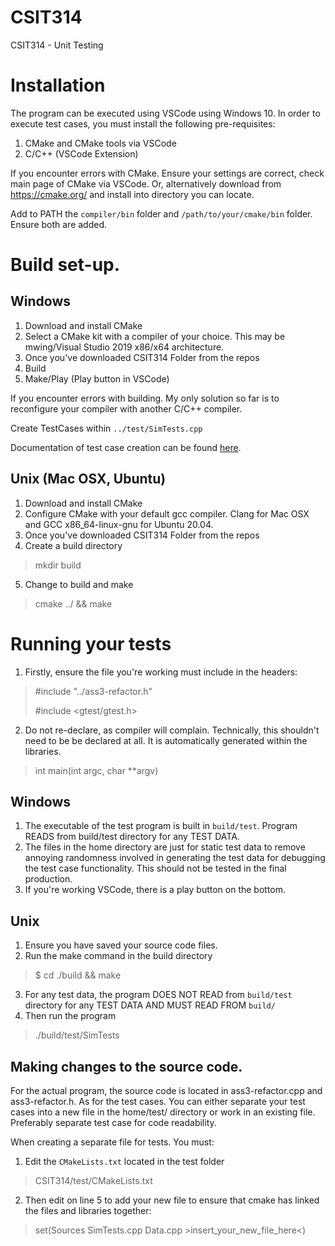 # CSIT314
CSIT314 - Unit Testing

# Installation 

The program can be executed using VSCode using Windows 10.
In order to execute test cases, you must install the following pre-requisites:

1. CMake and CMake tools via VSCode
2. C/C++ (VSCode Extension)

If you encounter errors with CMake. Ensure your settings are correct, check main page of CMake via VSCode. 
Or, alternatively download from https://cmake.org/ and install into directory you can locate.

Add to PATH the ```compiler/bin``` folder and ```/path/to/your/cmake/bin``` folder. Ensure both are added.


# Build set-up.
## Windows

1. Download and install CMake
2. Select a CMake kit with a compiler of your choice. This may be mwing/Visual Studio 2019 x86/x64 architecture.
3. Once you've downloaded CSIT314 Folder from the repos
4. Build
5. Make/Play (Play button in VSCode)

If you encounter errors with building. My only solution so far is to reconfigure your compiler with another C/C++ compiler.

Create TestCases within ```../test/SimTests.cpp```

Documentation of test case creation can be found [here](https://google.github.io/googletest/).

## Unix (Mac OSX, Ubuntu)
1. Download and install CMake
2. Configure CMake with your default gcc compiler. Clang for Mac OSX and GCC x86_64-linux-gnu for Ubuntu 20.04.
3. Once you've downloaded CSIT314 Folder from the repos
4. Create a build directory 
> mkdir build
5. Change to build and make
> cmake ../ && make

# Running your tests
1. Firstly, ensure the file you're working must include in the headers:
> #include "../ass3-refactor.h"
> 
> #include <gtest/gtest.h>
2. Do not re-declare, as compiler will complain. Technically, this shouldn't need to be be declared at all. It is automatically generated within the libraries.
> int main(int argc, char **argv)

## Windows
1. The executable of the test program is built in ```build/test```. Program READS from build/test directory for any TEST DATA.
2. The files in the home directory are just for static test data to remove annoying randomness involved in generating the test data for debugging the test case functionality. This should not be tested in the final production.
3. If you're working VSCode, there is a play button on the bottom.

## Unix
1. Ensure you have saved your source code files.
2. Run the make command in the build directory
> $ cd ./build && make
3. For any test data, the program DOES NOT READ from ```build/test``` directory for any TEST DATA AND MUST READ FROM ```build/```
3. Then run the program
> ./build/test/SimTests

## Making changes to the source code.
For the actual program, the source code is located in ass3-refactor.cpp and ass3-refactor.h.
As for the test cases. You can either separate your test cases into a new file in the home/test/ directory or work in an existing file. Preferably separate test case for code readability.

When creating a separate file for tests. You must:
1. Edit the ```CMakeLists.txt``` located in the test folder 
> CSIT314/test/CMakeLists.txt
2. Then edit on line 5 to add your new file to ensure that cmake has linked the files and libraries together:
> set(Sources SimTests.cpp Data.cpp >insert_your_new_file_here<)
